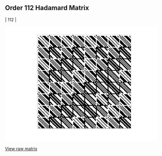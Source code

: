 ## Order 112 Hadamard Matrix

| 112 |

<img src="112.png" class="img-responsive" alt=""> 

[View raw matrix](order112.txt)
